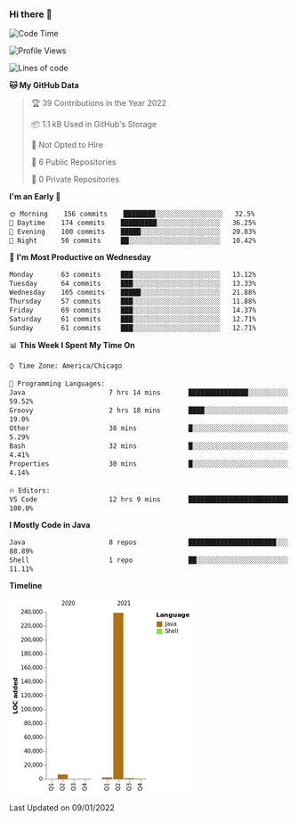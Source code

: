 ### Hi there 👋


<!--START_SECTION:waka-->
![Code Time](http://img.shields.io/badge/Code%20Time-1%2C948%20hrs%2025%20mins-blue)

![Profile Views](http://img.shields.io/badge/Profile%20Views-0-blue)

![Lines of code](https://img.shields.io/badge/From%20Hello%20World%20I%27ve%20Written-249%20Thousand%20lines%20of%20code-blue)

**🐱 My GitHub Data** 

> 🏆 39 Contributions in the Year 2022
 > 
> 📦 1.1 kB Used in GitHub's Storage 
 > 
> 🚫 Not Opted to Hire
 > 
> 📜 6 Public Repositories 
 > 
> 🔑 0 Private Repositories  
 > 
**I'm an Early 🐤** 

```text
🌞 Morning    156 commits    ████████░░░░░░░░░░░░░░░░░   32.5% 
🌆 Daytime    174 commits    █████████░░░░░░░░░░░░░░░░   36.25% 
🌃 Evening    100 commits    █████░░░░░░░░░░░░░░░░░░░░   20.83% 
🌙 Night      50 commits     ██░░░░░░░░░░░░░░░░░░░░░░░   10.42%

```
📅 **I'm Most Productive on Wednesday** 

```text
Monday       63 commits     ███░░░░░░░░░░░░░░░░░░░░░░   13.12% 
Tuesday      64 commits     ███░░░░░░░░░░░░░░░░░░░░░░   13.33% 
Wednesday    105 commits    █████░░░░░░░░░░░░░░░░░░░░   21.88% 
Thursday     57 commits     ███░░░░░░░░░░░░░░░░░░░░░░   11.88% 
Friday       69 commits     ███░░░░░░░░░░░░░░░░░░░░░░   14.37% 
Saturday     61 commits     ███░░░░░░░░░░░░░░░░░░░░░░   12.71% 
Sunday       61 commits     ███░░░░░░░░░░░░░░░░░░░░░░   12.71%

```


📊 **This Week I Spent My Time On** 

```text
⌚︎ Time Zone: America/Chicago

💬 Programming Languages: 
Java                     7 hrs 14 mins       ███████████████░░░░░░░░░░   59.52% 
Groovy                   2 hrs 18 mins       ████░░░░░░░░░░░░░░░░░░░░░   19.0% 
Other                    38 mins             █░░░░░░░░░░░░░░░░░░░░░░░░   5.29% 
Bash                     32 mins             █░░░░░░░░░░░░░░░░░░░░░░░░   4.41% 
Properties               30 mins             █░░░░░░░░░░░░░░░░░░░░░░░░   4.14%

🔥 Editors: 
VS Code                  12 hrs 9 mins       █████████████████████████   100.0%

```

**I Mostly Code in Java** 

```text
Java                     8 repos             ██████████████████████░░░   88.89% 
Shell                    1 repo              ██░░░░░░░░░░░░░░░░░░░░░░░   11.11%

```


**Timeline**

![Chart not found](https://raw.githubusercontent.com/powercasgamer/powercasgamer/master/charts/bar_graph.png) 


 Last Updated on 09/01/2022
<!--END_SECTION:waka-->
